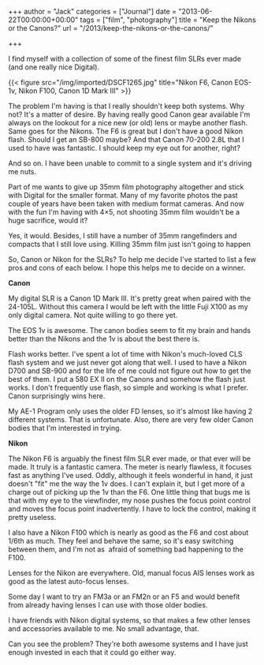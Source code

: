 +++
author = "Jack"
categories = ["Journal"]
date = "2013-06-22T00:00:00+00:00"
tags = ["film", "photography"]
title = "Keep the Nikons or the Canons?"
url = "/2013/keep-the-nikons-or-the-canons/"

+++

I find myself with a collection of some of the finest film SLRs ever made (and one really nice Digital). 

{{< figure src="/img/imported/DSCF1265.jpg" title="Nikon F6, Canon EOS-1v, Nikon F100, Canon 1D Mark III" >}}


The problem I'm having is that I really shouldn't keep both systems. Why not?
It's a matter of desire. By having really good Canon gear available I'm always
on the lookout for a nice new (or old) lens or maybe another flash. Same goes
for the Nikons. The F6 is great but I don't have a good Nikon flash. Should I
get an SB-800 maybe? And that Canon 70-200 2.8L that I used to have was
fantastic. I should keep my eye out for another, right?
          
And so on. I have been unable to commit to a single system and it's driving me nuts.

Part of me wants to give up 35mm film photography altogether and stick with
Digital for the smaller format. Many of my favorite photos the past
couple of years have been taken with medium format cameras. And now
with the fun I'm having with 4&#215;5, not shooting 35mm film wouldn't
be a huge sacrifice, would it?
          
Yes, it would. Besides, I still have a number of 35mm rangefinders and compacts
that I still love using. Killing 35mm film just isn't going to happen 
          
So, Canon or Nikon for the SLRs? To help me decide I've started to list a few
pros and cons of each below. I hope this helps me to decide on a winner.
          
**Canon**
          
My digital SLR is a Canon 1D Mark III. It's pretty great when paired with the
24-105L. Without this camera I would be left with the little Fuji X100
as my only digital camera. Not quite willing to go there yet.
          
The EOS 1v is awesome. The canon bodies seem to fit my brain and hands better
than the Nikons and the 1v is about the best there is.
          
Flash works better. I've spent a lot of time with Nikon's much-loved CLS flash
system and we just never got along that well. I used to have a Nikon D700 and
SB-900 and for the life of me could not figure out how to get the best of them.
I put a 580 EX II on the Canons and somehow the flash just works. I don't
frequently use flash, so simple and working is what I prefer. Canon surprisingly
wins here.
          
My AE-1 Program only uses the older FD lenses, so it's almost like having 2
different systems. That is unfortunate. Also, there are very few older Canon
bodies that I'm interested in trying.
          
**Nikon**
          
The Nikon F6 is arguably the finest film SLR ever made, or that ever will be
made. It truly is a fantastic camera. The meter is nearly flawless, it focuses
fast as anything I've used. Oddly, although it feels wonderful in hand, it just
doesn't "fit" me the way the 1v does. I can't explain it, but I get more of a
charge out of picking up the 1v than the F6. One little thing that bugs me is
that with my eye to the viewfinder, my nose pushes the focus point control and
moves the focus point inadvertently. I have to lock the control, making it
pretty useless.
          
I also have a Nikon F100 which is nearly as good as the F6 and cost about 1/6th
as much. They feel and behave the same, so it's easy switching between them, and
I'm not as  afraid of something bad happening to the F100.
          
Lenses for the Nikon are everywhere. Old, manual focus AIS lenses work as good
as the latest auto-focus lenses.
          
Some day I want to try an FM3a or an FM2n or an F5 and would benefit from
already having lenses I can use with those older bodies.
          
I have friends with Nikon digital systems, so that makes a few other lenses and
accessories available to me. No small advantage, that.
          
Can you see the problem? They're both awesome systems and I have just enough
invested in each that it could go either way.
